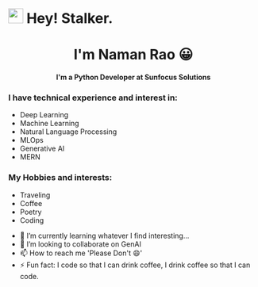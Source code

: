 <h1><img src="https://emojis.slackmojis.com/emojis/images/1531849430/4246/blob-sunglasses.gif?1531849430" width="30"/> Hey! Stalker.</h1>
<h1 align="center">I'm Naman Rao 😀</h1>
<h4 align="center">I'm a Python Developer at Sunfocus Solutions</h4>



### I have technical experience and interest in:
* Deep Learning
* Machine Learning
* Natural Language Processing
* MLOps
* Generative AI
* MERN


### My Hobbies and interests:
* Traveling
* Coffee
* Poetry
* Coding


- 🌱 I’m currently learning whatever I find interesting...
- 💞️ I’m looking to collaborate on GenAI 
- 📫 How to reach me 'Please Don't 😄' 
- ⚡ Fun fact: I code so that I can drink coffee, I drink coffee so that I can code.


